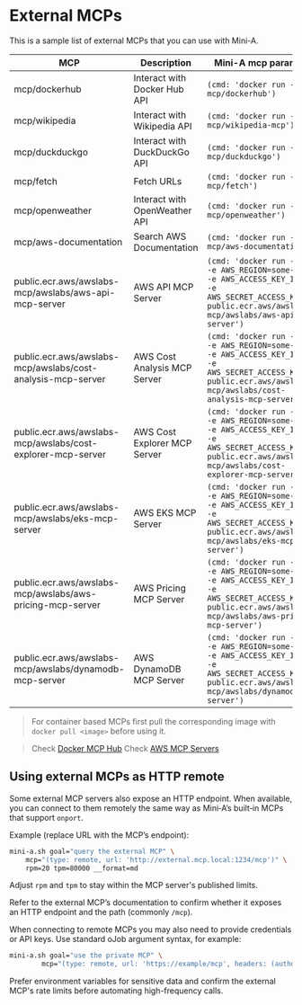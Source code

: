 # External MCPs

This is a sample list of external MCPs that you can use with Mini-A.

| MCP | Description | Mini-A mcp parameter |
|-----|-------------|----------------------|
| mcp/dockerhub | Interact with Docker Hub API | ```(cmd: 'docker run --rm -i mcp/dockerhub')``` |
| mcp/wikipedia | Interact with Wikipedia API | ```(cmd: 'docker run --rm -i mcp/wikipedia-mcp')``` |
| mcp/duckduckgo | Interact with DuckDuckGo API | ```(cmd: 'docker run --rm -i mcp/duckduckgo')``` |
| mcp/fetch | Fetch URLs | ```(cmd: 'docker run --rm -i mcp/fetch')``` |
| mcp/openweather | Interact with OpenWeather API | ```(cmd: 'docker run --rm -i mcp/openweather')``` |
| mcp/aws-documentation | Search AWS Documentation | ```(cmd: 'docker run --rm -i mcp/aws-documentation')``` |
| public.ecr.aws/awslabs-mcp/awslabs/aws-api-mcp-server | AWS API MCP Server | ```(cmd: 'docker run --rm -i -e AWS_REGION=some-region -e AWS_ACCESS_KEY_ID=xxx -e AWS_SECRET_ACCESS_KEY=yyy public.ecr.aws/awslabs-mcp/awslabs/aws-api-mcp-server')``` | 
| public.ecr.aws/awslabs-mcp/awslabs/cost-analysis-mcp-server | AWS Cost Analysis MCP Server | ```(cmd: 'docker run --rm -i -e AWS_REGION=some-region -e AWS_ACCESS_KEY_ID=xxx -e AWS_SECRET_ACCESS_KEY=yyy public.ecr.aws/awslabs-mcp/awslabs/cost-analysis-mcp-server')``` |
| public.ecr.aws/awslabs-mcp/awslabs/cost-explorer-mcp-server | AWS Cost Explorer MCP Server | ```(cmd: 'docker run --rm -i -e AWS_REGION=some-region -e AWS_ACCESS_KEY_ID=xxx -e AWS_SECRET_ACCESS_KEY=yyy public.ecr.aws/awslabs-mcp/awslabs/cost-explorer-mcp-server')``` |
| public.ecr.aws/awslabs-mcp/awslabs/eks-mcp-server | AWS EKS MCP Server | ```(cmd: 'docker run --rm -i -e AWS_REGION=some-region -e AWS_ACCESS_KEY_ID=xxx -e AWS_SECRET_ACCESS_KEY=yyy public.ecr.aws/awslabs-mcp/awslabs/eks-mcp-server')``` |
| public.ecr.aws/awslabs-mcp/awslabs/aws-pricing-mcp-server | AWS Pricing MCP Server | ```(cmd: 'docker run --rm -i -e AWS_REGION=some-region -e AWS_ACCESS_KEY_ID=xxx -e AWS_SECRET_ACCESS_KEY=yyy public.ecr.aws/awslabs-mcp/awslabs/aws-pricing-mcp-server')``` |
| public.ecr.aws/awslabs-mcp/awslabs/dynamodb-mcp-server | AWS DynamoDB MCP Server | ```(cmd: 'docker run --rm -i -e AWS_REGION=some-region -e AWS_ACCESS_KEY_ID=xxx -e AWS_SECRET_ACCESS_KEY=yyy public.ecr.aws/awslabs-mcp/awslabs/dynamodb-mcp-server')``` |

> For container based MCPs first pull the corresponding image with `docker pull <image>` before using it.

> Check [Docker MCP Hub](https://hub.docker.com/mcp)
> Check [AWS MCP Servers](https://gallery.ecr.aws/awslabs-mcp)

## Using external MCPs as HTTP remote

Some external MCP servers also expose an HTTP endpoint. When available, you can connect to them remotely the same way as Mini‑A’s built‑in MCPs that support `onport`.

Example (replace URL with the MCP’s endpoint):

```bash
mini-a.sh goal="query the external MCP" \
	mcp="(type: remote, url: 'http://external.mcp.local:1234/mcp')" \
	rpm=20 tpm=80000 __format=md
```
Adjust `rpm` and `tpm` to stay within the MCP server's published limits.

Refer to the external MCP’s documentation to confirm whether it exposes an HTTP endpoint and the path (commonly `/mcp`).

When connecting to remote MCPs you may also need to provide credentials or API keys. Use standard oJob argument syntax, for example:

```bash
mini-a.sh goal="use the private MCP" \
        mcp="(type: remote, url: 'https://example/mcp', headers: (authorization: 'Bearer ${MY_TOKEN}'))"
```

Prefer environment variables for sensitive data and confirm the external MCP's rate limits before automating high-frequency calls.
